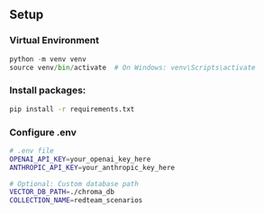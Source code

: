 ## Setup

### Virtual Environment
```python
python -m venv venv
source venv/bin/activate  # On Windows: venv\Scripts\activate
```

### Install packages:

```bash
pip install -r requirements.txt
```

### Configure .env
```bash
# .env file
OPENAI_API_KEY=your_openai_key_here
ANTHROPIC_API_KEY=your_anthropic_key_here

# Optional: Custom database path
VECTOR_DB_PATH=./chroma_db
COLLECTION_NAME=redteam_scenarios
```


